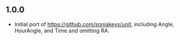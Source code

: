 ## 1.0.0

- Initial port of https://github.com/soniakeys/unit, including 
Angle, HourAngle, and Time and omitting RA.
